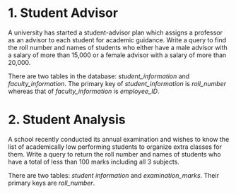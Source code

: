 # 1. Student Advisor

A university has started a student-advisor plan which assigns a professor as an advisor to each student for academic guidance. Write a query to find the roll number and names of students who either have a male advisor with a salary of more than 15,000 or a female advisor with a salary of more than 20,000.

There are two tables in the database: *student_information* and *faculty_information*. The primary key of *student_information* is *roll_number* whereas that of *faculty_information* is *employee_ID*.

# 2. Student Analysis

A school recently conducted its annual examination and wishes to know the list of academically low performing students to organize extra classes for them. Write a query to return the roll number and names of students who have a total of less than 100 marks including all 3 subjects.

There are two tables: _student information_ and *examination_marks*. Their primary keys are *roll_number*.